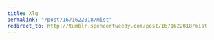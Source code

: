 ```yaml
---
title: Xlq
permalink: "/post/1671622018/mist"
redirect_to: http://tumblr.spencertweedy.com/post/1671622018/mist
---
```



